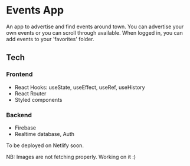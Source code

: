 # Events App

An app to advertise and find events around town. You can advertise your own events or you can scroll through available. When logged in, you can add events to your 'favorites' folder.

## Tech

### Frontend
- React Hooks: useState, useEffect, useRef, useHistory
- React Router
- Styled components

### Backend
- Firebase
-   Realtime database, Auth

To be deployed on Netlify soon.

NB: Images are not fetching properly. Working on it :) 
